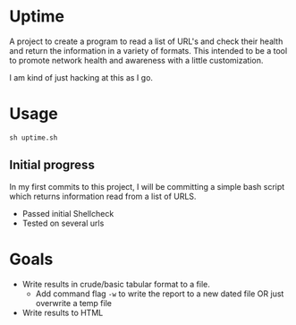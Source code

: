 # Uptime

A project to create a program to read a list of URL's and check their health and return the information in a variety of formats. This intended to be a tool to promote network health and awareness with a little customization.

I am kind of just hacking at this as I go.

# Usage

`sh uptime.sh` 

## Initial progress

In my first commits to this project, I will be committing a simple bash script which returns information read from a list of URLS.

 * Passed initial Shellcheck
 * Tested on several urls

# Goals

* Write results in crude/basic tabular format to a file.
    *   Add command flag `-w` to write the report to a new dated file OR just overwrite a temp file
* Write results to HTML
